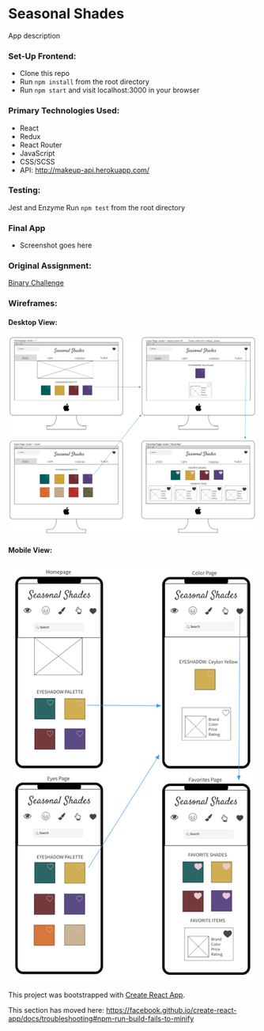 # Seasonal Shades

App description

### Set-Up Frontend:
- Clone this repo
- Run `npm install` from the root directory  
- Run `npm start` and visit localhost:3000 in your browser  

### Primary Technologies Used:
* React
* Redux
* React Router
* JavaScript
* CSS/SCSS
* API: http://makeup-api.herokuapp.com/

### Testing:
Jest and Enzyme
Run `npm test` from the root directory  

### Final App
- Screenshot goes here

### Original Assignment: 
[Binary Challenge](http://frontend.turing.io/projects/binary-challenge.html)  

### Wireframes:
#### Desktop View:
![Wireframes-desktop](ss-desktop-wireframes.png)
#### Mobile View:
![Wireframes-mobile](ss-mobile-wireframes3.png)

This project was bootstrapped with [Create React App](https://github.com/facebook/create-react-app).

This section has moved here: https://facebook.github.io/create-react-app/docs/troubleshooting#npm-run-build-fails-to-minify
